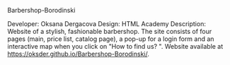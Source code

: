 Barbershop-Borodinski

Developer: Oksana Dergacova
Design: HTML Academy
Description:
Website of a stylish, fashionable barbershop. The site consists of four pages (main, price list, catalog page), a pop-up for a login form and an interactive map when you click on  "How to find us? ".
Website available at https://oksder.github.io/Barbershop-Borodinski/.
